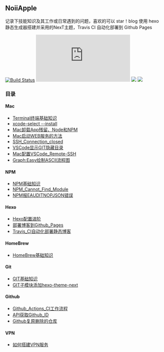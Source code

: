 
NoiiApple
---
记录下技能知识及其工作或日常遇到的问题，喜欢的可以 star！blog 使用 hexo 静态生成器搭建并采用的NexT主题，Travis CI 自动化部署到 Github Pages

[![Build Status](https://travis-ci.com/qLzhu/blog.svg?branch=master)](https://travis-ci.com/qLzhu/blog)
[![](https://img.shields.io/badge/node->=13.12.0-brightgreen?style=flat&logo=node.js)](https://nodejs.org/en/)
[![](https://img.shields.io/badge/hexo->=4.0.0-blue?style=flat&logo=hexo)](https://hexo.io/zh-cn/)
[![](https://img.shields.io/badge/NexT->=7.8.0-lightgrey?style=flat)](https://github.com/theme-next/hexo-theme-next)

### 目录

#### Mac
- [Terminal终端基础知识](https://qlzhu.github.io/blog/24678/)
- [xcode-select --install](https://qlzhu.github.io/blog/35871/)
- [Mac卸载App残留、Node和NPM](https://qlzhu.github.io/blog/21969/)
- [Mac启动WEB服务的方法](https://qlzhu.github.io/blog/3450/)
- [SSH_Connection_closed](https://qlzhu.github.io/blog/11331/)
- [VSCode显示GIT隐藏目录](https://qlzhu.github.io/blog/13726/)
- [Mac配置VSCode_Remote-SSH](https://qlzhu.github.io/blog/15892/)
- [Graph:Easy绘制ASCII流程图](https://qlzhu.github.io/blog/44940/)

#### NPM
- [NPM基础知识](https://qlzhu.github.io/blog/27424/)
- [NPM_Cannot_Find_Module](https://qlzhu.github.io/blog/21517/)
- [NPM报EAUDITNOPJSON错误](https://qlzhu.github.io/blog/2777/)

#### Hexo
- [Hexo配置进阶](https://qlzhu.github.io/blog/49139/)
- [部署博客到Github_Pages](https://qlzhu.github.io/blog/51941/)
- [Travis_CI自动化部署静态博客](https://qlzhu.github.io/blog/65246/)

#### HomeBrew
- [HomeBrew基础知识](https://qlzhu.github.io/blog/42669/)

#### Git
- [GIT基础知识](https://qlzhu.github.io/blog/39939/)
- [GIT子模块添加hexo-theme-next](https://qlzhu.github.io/blog/46430/)

#### Github
- [Github_Actions_CI工作流程](https://qlzhu.github.io/blog/40311/)
- [API获取Github_ID](https://qlzhu.github.io/blog/8621/)
- [Github复原删除的仓库](https://qlzhu.github.io/blog/9273/)

#### VPN
- [如何搭建VPN服务](https://qlzhu.github.io/blog/64387/)
